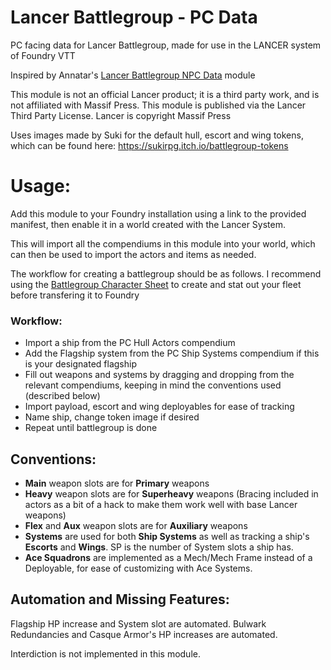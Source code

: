 # Lancer Battlegroup - PC Data
PC facing data for Lancer Battlegroup, made for use in the LANCER system of Foundry VTT

Inspired by Annatar's [Lancer Battlegroup NPC Data](https://gitlab.com/lancerbattlegroupforge/lancer-battlegroup-npc-data) module

This module is not an official Lancer product; it is a third party work, and is not affiliated with Massif Press. This module is published via the Lancer Third Party License.
Lancer is copyright Massif Press

Uses images made by Suki for the default hull, escort and wing tokens, which can be found here: https://sukirpg.itch.io/battlegroup-tokens

# Usage:
Add this module to your Foundry installation using a link to the provided manifest, then enable it in a world created with the Lancer System.

This will import all the compendiums in this module into your world, which can then be used to import the actors and items as needed.

The workflow for creating a battlegroup should be as follows. I recommend using the [Battlegroup Character Sheet](https://docs.google.com/spreadsheets/d/1B2mDih9nVdmUvATLborDgYwR-QjV-mo3SYWkQ3jSPBA/edit?usp=sharing) to create and stat out your fleet before transfering it to Foundry

### Workflow:
- Import a ship from the PC Hull Actors compendium
- Add the Flagship system from the PC Ship Systems compendium if this is your designated flagship
- Fill out weapons and systems by dragging and dropping from the relevant compendiums, keeping in mind the conventions used (described below)
- Import payload, escort and wing deployables for ease of tracking
- Name ship, change token image if desired
- Repeat until battlegroup is done

## Conventions:
- **Main** weapon slots are for **Primary** weapons
- **Heavy** weapon slots are for **Superheavy** weapons (Bracing included in actors as a bit of a hack to make them work well with base Lancer weapons)
- **Flex** and **Aux** weapon slots are for **Auxiliary** weapons
- **Systems** are used for both **Ship Systems** as well as tracking a ship's **Escorts** and **Wings**. SP is the number of System slots a ship has.
- **Ace Squadrons** are implemented as a Mech/Mech Frame instead of a Deployable, for ease of customizing with Ace Systems.

## Automation and Missing Features:
Flagship HP increase and System slot are automated. Bulwark Redundancies and Casque Armor's HP increases are automated.

Interdiction is not implemented in this module.
